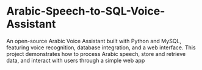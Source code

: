 # Arabic-Speech-to-SQL-Voice-Assistant
An open-source Arabic Voice Assistant built with Python and MySQL, featuring voice recognition, database integration, and a web interface. This project demonstrates how to process Arabic speech, store and retrieve data, and interact with users through a simple web app
